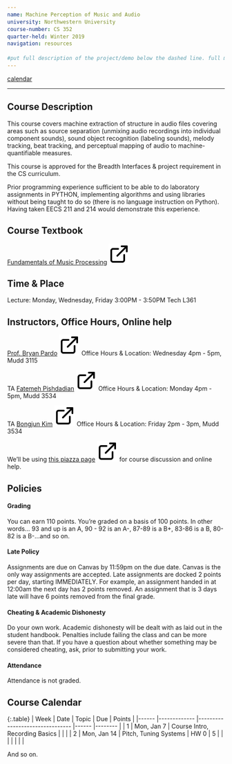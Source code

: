 ```yaml
---
name: Machine Perception of Music and Audio
university: Northwestern University
course-number: CS 352
quarter-held: Winter 2019
navigation: resources

#put full description of the project/demo below the dashed line. full markdown is supported.
---
```

[external link]: /assets/images/icons/external-link.svg "External link"

[calendar](#course-calendar)
* * *

## Course Description
This course covers machine extraction of structure in audio files covering areas such as source separation (unmixing audio recordings into individual component sounds), sound object recognition (labeling sounds), melody tracking, beat tracking, and perceptual mapping of audio to machine-quantifiable measures.

This course is approved for the Breadth Interfaces & project requirement in the CS curriculum.

Prior programming experience sufficient to be able to do laboratory assignments in PYTHON, implementing algorithms and using libraries without being taught to do so (there is no language instruction on Python). Having taken EECS 211 and 214 would demonstrate this experience.

## Course Textbook

[Fundamentals of Music Processing](https://www.springer.com/gp/book/9783319219448) ![external link][external link]

## Time & Place
Lecture: Monday, Wednesday, Friday 3:00PM - 3:50PM Tech L361

## Instructors, Office Hours, Online help

[Prof. Bryan Pardo](http://bryanpardo.com/) ![external link][external link] Office Hours & Location: Wednesday 4pm - 5pm, Mudd 3115

TA [Fatemeh Pishdadian](http://fatemehpishdadian.com/) ![external link][external link] Office Hours & Location: Monday 4pm - 5pm, Mudd 3534

TA [Bongjun Kim](http://www.bongjunkim.com/) ![external link][external link] Office Hours & Location: Friday 2pm - 3pm, Mudd 3534

We’ll be using [this piazza page](http://piazza.com/northwestern/winter2019/eecs352/home) ![external link][external link] for course discussion and online help.

## Policies

#### Grading 
You can earn 110 points. You’re graded on a basis of 100 points. In other words… 93 and up is an A, 90 - 92 is an A-, 87-89 is a B+, 83-86 is a B, 80-82 is a B-…and so on.

#### Late Policy
Assignments are due on Canvas by 11:59pm on the due date. Canvas is the only way assignments are accepted. Late assignments are docked 2 points per day, starting IMMEDIATELY. For example, an assignment handed in at 12:00am the next day has 2 points removed. An assignment that is 3 days late will have 6 points removed from the final grade.

#### Cheating & Academic Dishonesty
Do your own work. Academic dishonesty will be dealt with as laid out in the student handbook. Penalties include failing the class and can be more severe than that. If you have a question about whether something may be considered cheating, ask, prior to submitting your work.

#### Attendance
Attendance is not graded.

## Course Calendar
<!-- http://www.tablesgenerator.com/markdown_tables might be useful for creating more tavbles in the future -->

{:.table}
| Week 	| Date        	| Topic                          	| Due  	| Points 	|
|------	|-------------	|--------------------------------	|------	|--------	|
| 1    	| Mon, Jan 7  	| Course Intro, Recording Basics 	|      	|        	|
| 2    	| Mon, Jan 14 	| Pitch, Tuning Systems          	| HW 0 	| 5      	|
|      	|             	|                                	|      	|        	|



And so on. 